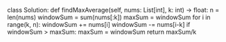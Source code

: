class Solution:
    def findMaxAverage(self, nums: List[int], k: int) -> float:
        n = len(nums)
        windowSum = sum(nums[:k])
        maxSum = windowSum
        for i in range(k, n):
            windowSum += nums[i]
            windowSum -= nums[i-k]
            if windowSum > maxSum:
                maxSum = windowSum
        return maxSum/k
